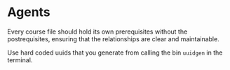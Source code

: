 # Agents

Every course file should hold its own prerequisites without the postrequisites, ensuring that the relationships are clear and maintainable.

Use hard coded uuids that you generate from calling the bin `uuidgen` in the terminal.
